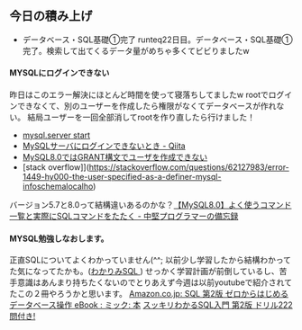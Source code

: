 ## 今日の積み上げ
- データベース・SQL基礎①完了
runteq22日目。データベース・SQL基礎①完了。検索して出てくるデータ量がめちゃ多くてビビりましたw

#### MYSQLにログインできない
昨日はこのエラー解決にほとんど時間を使って寝落ちしてましたw
rootでログインできなくて、別のユーザーを作成したら権限がなくてデータベースが作れない。
結局ユーザーを一回全部消してrootを作り直したら行けました！
- [mysql\.server start](https://qiita.com/merrill/items/967884c02e10bd8f32f5)
- [MySQLサーバにログインできないとき \- Qiita](https://qiita.com/ferretdayo/items/98b615abf5ade60dac77)
- [MySQL8.0ではGRANT構文でユーザを作成できない](https://www7390uo.sakura.ne.jp/wordpress/archives/456)
- [stack overflow]](https://stackoverflow.com/questions/62127983/error-1449-hy000-the-user-specified-as-a-definer-mysql-infoschemalocalho)

 バージョン5.7と8.0って結構違いあるのかな？[【MySQL8\.0】よく使うコマンド一覧と実際にSQLコマンドをたたく \- 中堅プログラマーの備忘録](https://www.chuken-engineer.com/entry/2020/10/14/095425)

#### MYSQL勉強しなおします。
正直SQLについてよくわかっていません(^^;
以前少し学習したから結構わかってた気になってたかも。([わかりみSQL ](https://booth.pm/ja/items/1576397))
せっかく学習計画が前倒しているし、苦手意識はあんまり持ちたくないのでとりあえず今週は以前youtubeで紹介されてたこの２冊やろうかと思います。
[Amazon\.co\.jp: SQL 第2版 ゼロからはじめるデータベース操作 eBook : ミック: 本](https://www.amazon.co.jp/SQL-%E7%AC%AC2%E7%89%88-%E3%82%BC%E3%83%AD%E3%81%8B%E3%82%89%E3%81%AF%E3%81%98%E3%82%81%E3%82%8B%E3%83%87%E3%83%BC%E3%82%BF%E3%83%99%E3%83%BC%E3%82%B9%E6%93%8D%E4%BD%9C-%E3%83%9F%E3%83%83%E3%82%AF-ebook/dp/B01HD5VWWO/ref=sr_1_24?dchild=1&keywords=MySQL&qid=1629773664&s=books&sr=1-24)
[スッキリわかるSQL入門 第2版 ドリル222問付き\! ](https://www.amazon.co.jp/%E3%82%B9%E3%83%83%E3%82%AD%E3%83%AA%E3%82%8F%E3%81%8B%E3%82%8BSQL%E5%85%A5%E9%96%80-%E7%AC%AC2%E7%89%88-%E3%83%89%E3%83%AA%E3%83%AB222%E5%95%8F%E4%BB%98%E3%81%8D-%E3%82%B9%E3%83%83%E3%82%AD%E3%83%AA%E3%82%B7%E3%83%AA%E3%83%BC%E3%82%BA-%E4%B8%AD%E5%B1%B1%E6%B8%85%E5%96%AC/dp/4295005096/ref=sr_1_1?adgrpid=52270124614&gclid=CjwKCAjwkqPrBRA3EiwAKdtwk9IpcuoQX7YiW1GmR5t-7kqcO_ypCNE9PkeQGRJoFgnPVp9JsOukqxoCmGgQAvD_BwE&hvadid=338518266894&hvdev=c&hvlocphy=1009308&hvnetw=g&hvpos=1t1&hvqmt=e&hvrand=9306035783109204289&hvtargid=kwd-332179467747&hydadcr=27267_11561158&jp-ad-ap=0&keywords=%E3%82%B9%E3%83%83%E3%82%AD%E3%83%AA%E3%82%8F%E3%81%8B%E3%82%8Bsql%E5%85%A5%E9%96%80&qid=1567223475&s=gateway&sr=8-1)